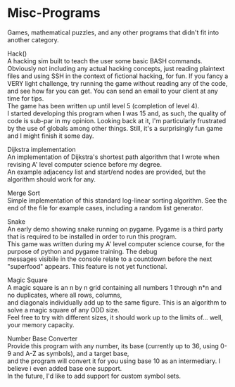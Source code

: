 # Misc-Programs
Games, mathematical puzzles, and any other programs that didn't fit into another category.

Hack()    
A hacking sim built to teach the user some basic BASH commands. Obviously not including any actual hacking concepts, just reading plaintext files and using SSH in the context of fictional hacking, for fun.
If you fancy a VERY light challenge, try running the game without reading any of the code, and see how far you can get.
You can send an email to your client at any time for tips.  
The game has been written up until level 5 (completion of level 4).  
I started developing this program when I was 15 and, as such, the quality of code is sub-par in my opinion. Looking back at it, I'm particularly frustrated by the use of globals among other things. Still, it's a surprisingly fun game and I might finish it some day.  
  
Dijkstra implementation  
An implementation of Dijkstra's shortest path algorithm that I wrote when revising A' level computer science before my degree.  
An example adjacency list and start/end nodes are provided, but the algorithm should work for any.  
  
Merge Sort  
Simple implementation of this standard log-linear sorting algorithm. See the end of the file for example cases, including a random list generator.  
  
Snake  
An early demo showing snake running on pygame. Pygame is a third party that is required to be installed in order to run this program.  
This game was written during my A' level computer science course, for the purpose of python and pygame training. The debug  
messages visibile in the console relate to a countdown before the next "superfood" appears. This feature is not yet functional.  
  
Magic Square  
A magic square is an n by n grid containing all numbers 1 through n*n and no duplicates, where all rows, columns,  
and diagonals individually add up to the same figure. This is an algorithm to solve a magic square of any ODD size.  
Feel free to try with different sizes, it should work up to the limits of... well, your memory capacity.  
  
Number Base Converter  
Provide this program with any number, its base (currently up to 36, using 0-9 and A-Z as symbols), and a target base,  
and the program will convert it for you using base 10 as an intermediary. I believe i even added base one support.  
In the future, I'd like to add support for custom symbol sets.
